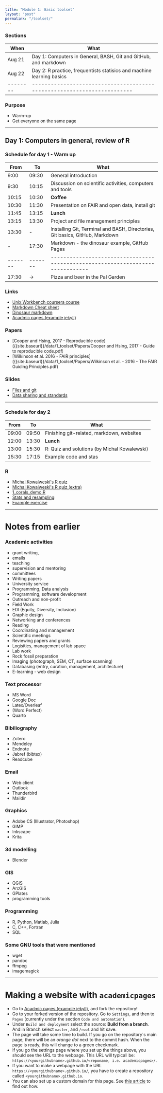 ```yaml
---
title: "Module 1: Basic toolset"
layout: "post"
permalink: "/toolset/"
---
```


### Sections

| When   | What                                                                  |
|--------|-----------------------------------------------------------------------|
| Aug 21 | Day 1: Computers in General, BASH, Git and GitHub, and markdown       |
| Aug 22 | Day 2: R practice, frequentists statisics and machine learning basics |
|--------|-----------------------------------------------------------------------|

### Purpose

-   Warm-up
-   Get everyone on the same page

* * *

## Day 1: Computers in general, review of R

### Schedule for day 1 - Warm up

| From  | To    | What                                                                         |
|-------|-------|------------------------------------------------------------------------------|
| 9:00  | 09:30 | General introduction                                                         |
| 9:30  | 10:15 | Discussion on scientific activities, computers and tools                     |
| 10:15 | 10:30 | **Coffee**                                                                   |
| 10:30 | 11:30 | Presentation on FAIR and open data, install git                              |
| 11:45 | 13:15 | **Lunch**                                                                    |
| 13:15 | 13:30 | Project and file management principles                                       |
| 13:30 | -     | Installing Git, Terminal and BASH, Directories, Git basics, GitHub, Markdown |
| -     | 17:30 | Markdown - the dinosaur example, GitHub Pages                                |
|-------|-------|------------------------------------------------------------------------------|
| 17:30 | -\>   | Pizza and beer in the Pal Garden                                             |

### Links
- [Unix Workbench coursera course](https://www.coursera.org/learn/unix)
- [Markdown Cheat sheet](https://www.markdownguide.org/cheat-sheet/)
- [Dinosaur markdown](https://github.com/adamkocsis/dinosaur-markdown)
- [Acadmic pages (example jekyll)](https://github.com/academicpages/academicpages.github.io)


### Papers
-   [Cooper and Hsing, 2017 - Reproducible code]({{site.baseurl}}/data/1_toolset/Papers/Cooper and Hsing, 2017 - Guide to reproducible code.pdf)
-   [Wilkinson et al. 2016 - FAIR principles]({{site.baseurl}}/data/1_toolset/Papers/Wilkinson et al. - 2016 - The FAIR Guiding Principles.pdf)

### Slides

-   [Files and git]({{site.baseurl}}/data/1_toolset/2023-08-21_files-git-bash.pdf)
-   [Data sharing and standards]({{site.baseurl}}/data/1_toolset/Dunne_data_sharing_standards.pdf)

* * *


### Schedule for day 2

| From  | To    | What                                         |
|-------|-------|----------------------------------------------|
| 09:00 | 09:50 | Finishing git-related, markdown, websites    |
| 12:00 | 13:30 | **Lunch**                                    |
| 13:00 | 15:30 | R: Quiz and solutions (by Michal Kowalewski) |
| 15:30 | 17:15 | Example code and stas                        |

### R 
- [Michal Kowalweski's R quiz]({{site.baseurl}}/data/1_toolset/introQuiz.R)
- [Michal Kowalweski's R quiz (extra)]({{site.baseurl}}/data/1_toolset/quiz_solutions.R)
- [1_corals_demo.R]({{site.baseurl}}/data/1_toolset/1_corals_demo.R)
- [Stats and resampling]({{site.baseurl}}/data/1_toolset/resampling.R)
- [Example exercise](https://adamkocsis.github.io/rkheion/Exercises/2023-02-15_penguin_species.html)

* * *

# Notes from earlier

### Academic activities
- grant writing, 
- emails
- teaching
- supervision and mentoring
- committees
- Writing papers
- University service 
- Programming, Data analysis
- Programming, software development
- Outreach and non-profit 
- Field Work
- EDI (Equity, Diversity, Inclusion)
- Graphic design
- Networking and conferences
- Reading 
- Coordinating and management   
- Scientific meetings
- Reviewing papers and grants
- Logisitics, management of lab space
- Lab work
- Rock fossil preparation
- Imaging (photograph, SEM, CT, surface scanning)
- Databasing (entry, curation, management, architecture)
- E-learning - web design

### Text processor
- MS Word
- Google Doc
- Latex/Overleaf
- (Word Perfect)
- Quarto

### Bibiliography
- Zotero
- Mendeley
- Endnote 
- Jabref (bibtex)
- Readcube

### Email
- Web client
- Outlook
- Thunderbird 
- Maildir

### Graphics
- Adobe CS (Illustrator, Photoshop)
- GIMP
- Inkscape
- Krita

### 3d modelling
- Blender

### GIS
- QGIS
- ArcGIS
- GPlates
- programming tools


### Programming

- R, Python, Matlab, Julia
- C, C++, Fortran
- SQL

### Some GNU tools that were mentioned
- wget
- pandoc
- ffmpeg
- imagemagick

* * *

# Making a website with `academicpages`

- Go to [Acadmic pages (example jekyll)](https://github.com/academicpages/academicpages.github.io), and fork the repository!
- Go to your forked version of the repository. Go to `Settings`, and then to `Pages` (currently under the section `Code and automation`). 
- Under `Build and deployment` select the source: **Build from a branch**. And in Branch select `master`, and `/root` and hit save.
- The page will take some time to build. If you go on the repository's main page, there will be an *orange dot* next to the commit hash. When the page is ready, this will change to a green checkmark. 
- If you go the settings page where you set up the things above, you should see the URL to the webpage. This URL will typicall be: `https://<yourgithubname>.github.io/<reponame, i.e. academicpages>/`.
- If you want to make a webpage with the URL `https://<yourgithubname>.github.io/`, you have to create a repository called `<yourgithubname>.github.io`. 
- You can also set up a custom domain for this page. See [this article](https://docs.github.com/en/pages/configuring-a-custom-domain-for-your-github-pages-site) to find out how. 

